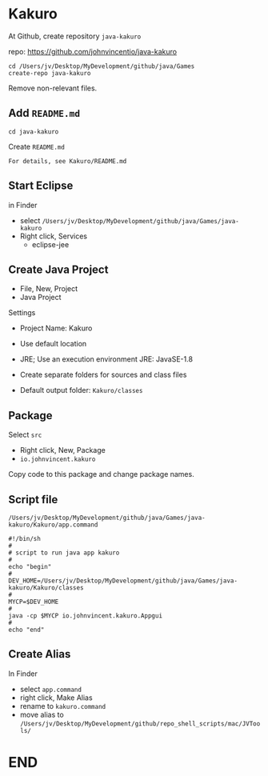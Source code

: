 # Kakuro

At Github, create repository `java-kakuro`

repo: https://github.com/johnvincentio/java-kakuro

```
cd /Users/jv/Desktop/MyDevelopment/github/java/Games
create-repo java-kakuro
```

Remove non-relevant files.

## Add `README.md`

```
cd java-kakuro
```

Create `README.md`

```
For details, see Kakuro/README.md
```

## Start Eclipse

in Finder

* select `/Users/jv/Desktop/MyDevelopment/github/java/Games/java-kakuro`
* Right click, Services
  * eclipse-jee

## Create Java Project

* File, New, Project
* Java Project

Settings

* Project Name: Kakuro
* Use default location
* JRE; Use an execution environment JRE: JavaSE-1.8
* Create separate folders for sources and class files

* Default output folder: `Kakuro/classes`

## Package

Select `src`

* Right click, New, Package
* `io.johnvincent.kakuro`

Copy code to this package and change package names.

## Script file

`/Users/jv/Desktop/MyDevelopment/github/java/Games/java-kakuro/Kakuro/app.command`

```
#!/bin/sh
#
# script to run java app kakuro
#
echo "begin"
#
DEV_HOME=/Users/jv/Desktop/MyDevelopment/github/java/Games/java-kakuro/Kakuro/classes
#
MYCP=$DEV_HOME
#
java -cp $MYCP io.johnvincent.kakuro.Appgui
#
echo "end"
```

## Create Alias

In Finder

* select `app.command`
* right click, Make Alias
* rename to `kakuro.command`
* move alias to `/Users/jv/Desktop/MyDevelopment/github/repo_shell_scripts/mac/JVTools/`

# END




